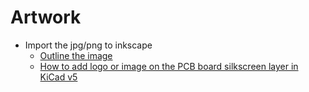 # Artwork

* Import the jpg/png to inkscape
  * [Outline the image](https://www.youtube.com/watch?v=lcmY77oxd8w)
  * [How to add logo or image on the PCB board silkscreen layer in KiCad v5](https://acoptex.com/wp/how-to-add-logo-or-image-on-the-pcb-board-in-kicad-v5/)
